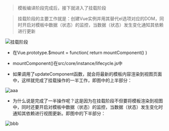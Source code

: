 > 模板编译阶段完成后，接下就进入了挂载阶段

> 挂载阶段的主要工作就是：创建Vue实例并用其替代el选项对应的DOM，同时开启对模板中数据（状态）的监控，当数据（状态）发生变化通知其依赖进行更新

![挂载阶段](https://vue-js.com/learn-vue/assets/img/4.6a76bb54.png)

- 在Vue.prototype.$mount = function(
  return mountComponent()
  )

- mountComponent()在src/core/instance/lifecycle.js中


- 如果调用了updateComponent函数，就会将最新的模板内容渲染到视图页面中，这样就完成了挂载操作的一半工作，即图中的上半部分：

![aaa](https://vue-js.com/learn-vue/assets/img/5.e43324ab.png)

- 为什么说是完成了一半操作呢？这是因为在挂载阶段不但要将模板渲染到视图中，同时还要开启对模板中数据（状态）的监控，当数据（状态）发生变化时通知其依赖进行视图更新。即图中的下半部分：

![bbb](https://vue-js.com/learn-vue/assets/img/6.4c45da1c.png)